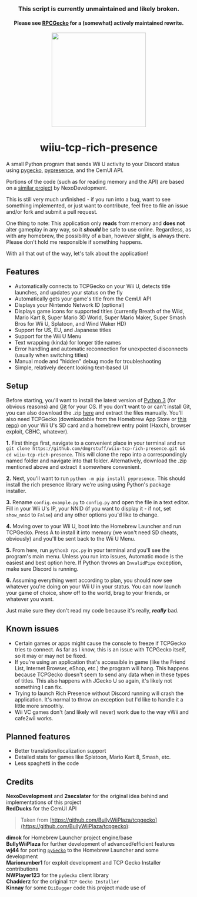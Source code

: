 <h3 align="center">This script is currently unmaintained and likely broken.</h3>
<h4 align="center">Please see <a href="https://github.com/dmgrstuff/rpcgecko">RPCGecko</a> for a (somewhat) actively maintained rewrite.</h4>
  
<p align="center">
  <img width="256px" height="256px" src="https://i.living-me.me/i/fckk.png">
</p>

<h1 align="center">wiiu-tcp-rich-presence</h1>

A small Python program that sends Wii U activity to your Discord status using [pygecko](https://github.com/wiiudev/pyGecko), [pypresence](https://github.com/qwertyquerty/pypresence), and the CemUI API.

Portions of the code (such as for reading memory and the API) are based on a [similar project](https://github.com/NexoDevelopment/WiiU-DiscordRichPresence) by NexoDevelopment.

This is still very much unfinished - if you run into a bug, want to see something implemented, or just want to contribute, feel free to file an issue and/or fork and submit a pull request.

One thing to note: This application only **reads** from memory and **does not** alter gameplay in any way, so it ***should*** be safe to use online. Regardless, as with any homebrew, the possibility of a ban, however slight, is always there. Please don't hold me responsible if something happens.

With all that out of the way, let's talk about the application!

## Features

- Automatically connects to TCPGecko on your Wii U, detects title launches, and updates your status on the fly
- Automatically gets your game's title from the CemUI API
- Displays your Nintendo Network ID (optional)
- Displays game icons for supported titles (currently Breath of the Wild, Mario Kart 8, Super Mario 3D World, Super Mario Maker, Super Smash Bros for Wii U, Splatoon, and Wind Waker HD)
- Support for US, EU, and Japanese titles
- Support for the Wii U Menu
- Text wrapping (kinda) for longer title names
- Error handling and automatic reconnection for unexpected disconnects (usually when switching titles)
- Manual mode and "hidden" debug mode for troubleshooting
- Simple, relatively decent looking text-based UI

## Setup

Before starting, you'll want to install the latest version of [Python 3](https://www.python.org/downloads/) (for obvious reasons) and [Git](https://git-scm.com/) for your OS. If you don't want to or can't install Git, you can also download the .zip [here](https://github.com/dmgrstuff/wiiu-tcp-rich-presence/archive/master.zip) and extract the files manually. You'll also need TCPGecko (downloadable from the Homebrew App Store or [this repo](https://github.com/BullyWiiPlaza/tcpgecko/)) on your Wii U's SD card and a homebrew entry point (Haxchi, browser exploit, CBHC, whatever).

**1.** First things first, navigate to a convenient place in your terminal and run `git clone https://github.com/dmgrstuff/wiiu-tcp-rich-presence.git && cd wiiu-tcp-rich-presence`. This will clone the repo into a correspondingly named folder and navigate into that folder. Alternatively, download the .zip mentioned above and extract it somewhere convenient.

**2.** Next, you'll want to run `python -m pip install pypresence`. This should install the rich presence library we're using using Python's package installer.

**3.** Rename `config.example.py` to `config.py` and open the file in a text editor. Fill in your Wii U's IP, your NNID (if you want to display it - if not, set `show_nnid` to `False`) and any other options you'd like to change.

**4.** Moving over to your Wii U, boot into the Homebrew Launcher and run TCPGecko. Press A to install it into memory (we won't need SD cheats, obviously) and you'll be sent back to the Wii U Menu.

**5.** From here, run `python3 rpc.py` in your terminal and you'll see the program's main menu. Unless you run into issues, Automatic mode is the easiest and best option here. If Python throws an `InvalidPipe` exception, make sure Discord is running.

**6.** Assuming everything went according to plan, you should now see whatever you're doing on your Wii U in your status. You can now launch your game of choice, show off to the world, brag to your friends, or whatever you want.

Just make sure they don't read my code because it's really, ***really*** bad.

## Known issues

- Certain games or apps might cause the console to freeze if TCPGecko tries to connect. As far as I know, this is an issue with TCPGecko itself, so it may or may not be fixed.
- If you're using an application that's accessible in game (like the Friend List, Internet Browser, eShop, etc.) the program will hang. This happens because TCPGecko doesn't seem to send any data when in these types of titles. This also happens with JGecko U so again, it's likely not something I can fix.
- Trying to launch Rich Presence without Discord running will crash the application. It's normal to throw an exception but I'd like to handle it a little more smoothly.
- Wii VC games don't (and likely will never) work due to the way vWii and cafe2wii works.

## Planned features

- Better translation/localization support
- Detailed stats for games like Splatoon, Mario Kart 8, Smash, etc.
- Less spaghetti in the code

## Credits

**NexoDevelopment** and **2secslater** for the original idea behind and implementations of this project  
**RedDucks** for the CemUI API

> Taken from [https://github.com/BullyWiiPlaza/tcpgecko](https://github.com/BullyWiiPlaza/tcpgecko):

**dimok** for Homebrew Launcher project engine/base  
**BullyWiiPlaza** for further development of advanced/efficient features  
**wj44** for porting [`pyGecko`](https://github.com/wiiudev/pyGecko) to the Homebrew Launcher and some development  
**Marionumber1** for exploit development and TCP Gecko Installer contributions  
**NWPlayer123** for the `pyGecko` client library  
**Chadderz** for the original `TCP Gecko Installer`  
**Kinnay** for some `DiiBugger` code this project made use of
